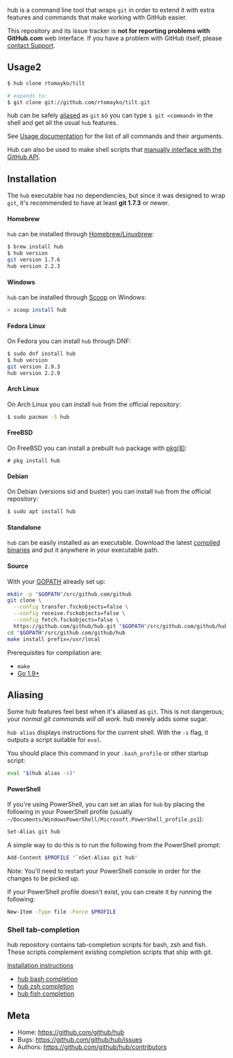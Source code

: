 hub is a command line tool that wraps `git` in order to extend it with extra
features and commands that make working with GitHub easier.

This repository and its issue tracker is **not for reporting problems with
GitHub.com** web interface. If you have a problem with GitHub itself, please
[contact Support](https://github.com/contact).

Usage2
-----

``` sh
$ hub clone rtomayko/tilt

# expands to:
$ git clone git://github.com/rtomayko/tilt.git
```

hub can be safely [aliased](#aliasing) as `git` so you can type `$ git
<command>` in the shell and get all the usual `hub` features.

See [Usage documentation](https://hub.github.com/hub.1.html) for the list of all
commands and their arguments.

Hub can also be used to make shell scripts that [manually interface with the
GitHub API](https://hub.github.com/hub-api.1.html).

Installation
------------

The `hub` executable has no dependencies, but since it was designed to wrap
`git`, it's recommended to have at least **git 1.7.3** or newer.

#### Homebrew

`hub` can be installed through [Homebrew/Linuxbrew](https://docs.brew.sh/Installation):

``` sh
$ brew install hub
$ hub version
git version 1.7.6
hub version 2.2.3
```

#### Windows

`hub` can be installed through [Scoop](http://scoop.sh/) on Windows:

``` sh
> scoop install hub
```

#### Fedora Linux

On Fedora you can install `hub` through DNF:

``` sh
$ sudo dnf install hub
$ hub version
git version 2.9.3
hub version 2.2.9
```

#### Arch Linux

On Arch Linux you can install `hub` from the official repository:

```sh
$ sudo pacman -S hub
```

#### FreeBSD

On FreeBSD you can install a prebuilt `hub` package with
[pkg(8)](http://man.freebsd.org/pkg/8):

```console
# pkg install hub
```

#### Debian

On Debian (versions sid and buster) you can install `hub` from the official repository:

```sh
$ sudo apt install hub
```

#### Standalone

`hub` can be easily installed as an executable. Download the latest
[compiled binaries](https://github.com/github/hub/releases) and put it anywhere
in your executable path.

#### Source

With your [GOPATH](https://github.com/golang/go/wiki/GOPATH) already set up:

```sh
mkdir -p "$GOPATH"/src/github.com/github
git clone \
  --config transfer.fsckobjects=false \
  --config receive.fsckobjects=false \
  --config fetch.fsckobjects=false \
  https://github.com/github/hub.git "$GOPATH"/src/github.com/github/hub
cd "$GOPATH"/src/github.com/github/hub
make install prefix=/usr/local
```

Prerequisites for compilation are:

* `make`
* [Go 1.9+](http://golang.org/doc/install)

Aliasing
--------

Some hub features feel best when it's aliased as `git`. This is not dangerous; your
_normal git commands will all work_. hub merely adds some sugar.

`hub alias` displays instructions for the current shell. With the `-s` flag, it
outputs a script suitable for `eval`.

You should place this command in your `.bash_profile` or other startup script:

``` sh
eval "$(hub alias -s)"
```

#### PowerShell

If you're using PowerShell, you can set an alias for `hub` by placing the
following in your PowerShell profile (usually
`~/Documents/WindowsPowerShell/Microsoft.PowerShell_profile.ps1`):

``` sh
Set-Alias git hub
```

A simple way to do this is to run the following from the PowerShell prompt:

``` sh
Add-Content $PROFILE "`nSet-Alias git hub"
```

Note: You'll need to restart your PowerShell console in order for the changes to be picked up.

If your PowerShell profile doesn't exist, you can create it by running the following:

``` sh
New-Item -Type file -Force $PROFILE
```

### Shell tab-completion

hub repository contains tab-completion scripts for bash, zsh and fish.
These scripts complement existing completion scripts that ship with git.

[Installation instructions](etc)

* [hub bash completion](https://github.com/github/hub/blob/master/etc/hub.bash_completion.sh)
* [hub zsh completion](https://github.com/github/hub/blob/master/etc/hub.zsh_completion)
* [hub fish completion](https://github.com/github/hub/blob/master/etc/hub.fish_completion)

Meta
----

* Home: <https://github.com/github/hub>
* Bugs: <https://github.com/github/hub/issues>
* Authors: <https://github.com/github/hub/contributors>
